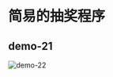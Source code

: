 # 简易的抽奖程序

## demo-21

![demo-22](https://github.com/vxhly/web-demo/blob/master/demo-22/images/demo-22.png)
